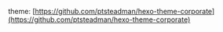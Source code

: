 theme: [https://github.com/ptsteadman/hexo-theme-corporate](https://github.com/ptsteadman/hexo-theme-corporate)